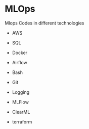 # MLOps
Mlops Codes in different technologies

- AWS

- SQL

- Docker

- Airflow

- Bash

- Git

- Logging

- MLFlow

- ClearML

- terraform
